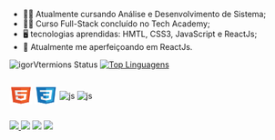 
- 👨‍🎓 Atualmente cursando Análise e Desenvolvimento de Sistema;
- 👨‍💻 Curso Full-Stack concluído no Tech Academy;
- 🖥 tecnologias aprendidas: HMTL, CSS3, JavaScript e ReactJs;
- 🔗 Atualmente me aperfeiçoando em ReactJs.



![igorVtermions Status](https://github-readme-stats.vercel.app/api?username=igorVtermions&show_icons=true&theme=radical&layout=compact)
 [![Top Linguagens](https://github-readme-stats.vercel.app/api/top-langs/?username=igorVtermions&layout=compact&theme=radical)](https://github.com/anuraghazra/github-readme-stats) 
  
  <div style="display: inline_block"><br>
    <img align="center" alt="HTML" height="30" width="40" src="https://raw.githubusercontent.com/devicons/devicon/master/icons/html5/html5-original.svg">
  <img align="center" alt="CSS" height="30" width="40" src="https://raw.githubusercontent.com/devicons/devicon/master/icons/css3/css3-original.svg">
    <img align="center" alt="js" height="30" width="40" src="https://cdn.jsdelivr.net/gh/devicons/devicon/icons/javascript/javascript-original.svg" />
    <img align="center" alt="js" height="30" width="40" src="https://cdn.jsdelivr.net/gh/devicons/devicon/icons/react/react-original.svg" />
  </div>
  
  ##
  
  <div>
     <a href = "mailto:igorviniciusf10@gmail.com"><img src="https://img.shields.io/badge/-Gmail-%23333?style=for-the-badge&logo=gmail&logoColor=white" target="_blank">         </a>
      <a href="linkedin.com/in/igor-vinicius-574657232" target="_blank"><img src="https://img.shields.io/badge/-LinkedIn-%230077B5?style=for-the-                               badge&logo=linkedin&logoColor=white" target="_blank"></a>
     <a href="https://igorvtermions.github.io/personal-portifolio/" target="_blank"><img src="https://img.shields.io/badge/Portfólio-CC6699?style=for-the-                    badge&logo=About.&logoColor=white"></a>
     <a href="https://drive.google.com/file/d/1TToFT2g4uUaJVJVG0U9mUK6S0PoSHG4g/view?usp=sharing" target="_blank"><img src="https://img.shields.io/badge/Currículo-             blueviolet?style=for-the-badge"></a>
